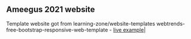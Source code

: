 ## Ameegus 2021 website

Template website got from learning-zone/website-templates
webtrends-free-bootstrap-responsive-web-template - [live example](https://learning-zone.github.io/website-templates/webtrends-free-bootstrap-responsive-web-template/)|
